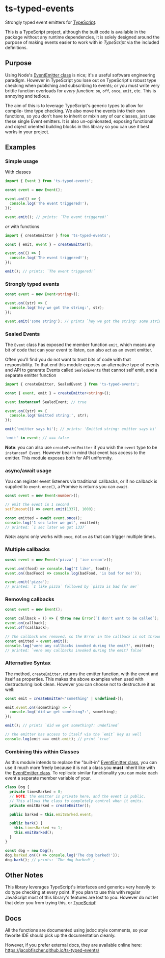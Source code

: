 # ts-typed-events

Strongly typed event emitters for [TypeScript].

This is a TypeScript project, although the built code is available in the
package without any runtime dependencies, it is solely designed around the
purpose of making events easier to work with _in TypeScript_ via the included
definitions.

## Purpose

Using Node's [EventEmitter class] is nice; it's a useful software engineering
paradigm. However in TypeScript you lose out on TypeScript's robust type
checking when publishing and subscribing to events; or you must write very
brittle function overloads for _every function_: `on`, `off`, `once`, `emit`,
etc. This is annoying and tedious.

The aim of this is to leverage TypeScript's generic types to allow for compile-
time type checking. We also move the events into their own functions, so you
don't have to inherit or mixin any of our classes, just use these single Event
emitters. It is also un-opinionated, exposing functional and object oriented
building blocks in this library so you can use it best works in your project.

## Examples

### Simple usage

With classes

```ts
import { Event } from 'ts-typed-events';

const event = new Event();

event.on(() => {
  console.log('The event triggered!');
});

event.emit(); // prints: `The event triggered!`
```

_or_ with functions

```ts
import { createEmitter } from 'ts-typed-events';

const { emit, event } = createEmitter();

event.on(() => {
  console.log('The event triggered!');
});

emit(); // prints: `The event triggered!`
```

### Strongly typed events

```ts
const event = new Event<string>();

event.on((str) => {
  console.log('hey we got the string:', str);
});

event.emit('some string'); // prints `hey we got the string: some string`
```

### Sealed Events

The `Event` class has exposed the member function `emit`, which means any bit
of code that can your event to listen, can also act as an event emitter.

Often you'll find you do not want to trust bits of code with that
responsibility. To that end this module exposes an alternative type of events
and API to generate Events called `SealedEvents` that cannot self emit, and
a separate emitter function

```ts
import { createEmitter, SealedEvent } from 'ts-typed-events';

const { event, emit } = createEmitter<string>();

event instanceof SealedEvent; // true

event.on((str) => {
  console.log('Emitted string:', str);
});

emit('emitter says hi'); // prints: 'Emitted string: emitter says hi'

'emit' in event; // === false
```

**Note**: you can also use `createEventEmitter` if you wish the `event` type to
be `instanceof Event`. However bear in mind that event has access to the
emitter. This module exposes both for API uniformity.

### async/await usage

You can register event listeners via traditional callbacks, or if no callback is
supplied to `event.once()`, a Promise is returns you can `await`.

```ts
const event = new Event<number>();

// emit the event in 1 second
setTimeout(() => event.emit(1337), 1000);

const emitted = await event.once();
console.log('1 sec later we got', emitted);
// printed: `1 sec later we got 1337`
```

_Note_: async only works with `once`, not `on` as that can trigger multiple
times.

### Multiple callbacks

```ts
const event = new Event<'pizza' | 'ice cream'>();

event.on((food) => console.log('I like', food));
event.on((badFood) => console.log(badFood, 'is bad for me!'));

event.emit('pizza');
// printed: `I like pizza` followed by `pizza is bad for me!`
```

### Removing callbacks

```ts
const event = new Event();

const callback = () => { throw new Error(`I don't want to be called`); };
event.on(callback);
event.off(callback);

// The callback was removed, so the Error in the callback is not thrown
const emitted = event.emit();
console.log('were any callbacks invoked during the emit?', emitted);
// printed: `were any callbacks invoked during the emit? false`
```

### Alternative Syntax

The method, `createEmitter`, returns the emitter function, with
the event and itself as properties. This makes the above examples when used
with destructuring look clean. However you can choose not to destructure it
as well:

```ts
const emit = createEmitter<'something' | undefined>();

emit.event.on((something) => {
  console.log('did we get something?:', something);
});

emit(); // prints `did we get something?: undefined`

// the emitter has access to itself via the `emit` key as well
console.log(emit === emit.emit); // print `true`
```

### Combining this within Classes

As this module intends to replace the "built-in" [EventEmitter class], you
can use it much more freely because it is not a class you **must** inherit like
with the [EventEmitter class]. To replicate similar functionality you can make
each event a separate member variable of your.

```ts
class Dog {
  private timesBarked = 0;
  // NOTE: the emitter is private here, and the event is public.
  // This allows the class to completely control when it emits.
  private emitBarked = createEmitter();

  public barked = this.emitBarked.event;

  public bark() {
    this.timesBarked += 1;
    this.emitBarked();
  }
}

const dog = new Dog();
dog.barked.on(() => console.log('The dog barked!'));
dog.bark(); // prints: `The dog barked!`;
```

## Other Notes

This library leverages TypeScript's interfaces and generics very heavily to do
type checking at every point. If you plan to use this with regular JavaScript
most of this library's features are lost to you. However do not let that deter
you from trying this, or [TypeScript]!

## Docs

All the functions are documented using jsdoc style comments, so your
favorite IDE should pick up the documentation cleanly.

However, if you prefer external docs, they are available online here:
https://jacobfischer.github.io/ts-typed-events/

[TypeScript]: https://www.typescriptlang.org/
[EventEmitter class]: https://nodejs.org/api/events.html#events_class_eventemitter
